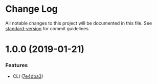 # Change Log

All notable changes to this project will be documented in this file. See [standard-version](https://github.com/conventional-changelog/standard-version) for commit guidelines.

<a name="1.0.0"></a>
# 1.0.0 (2019-01-21)


### Features

* CLI ([7e4dba3](https://github.com/medikoo/git-list-updated/commit/7e4dba3))
